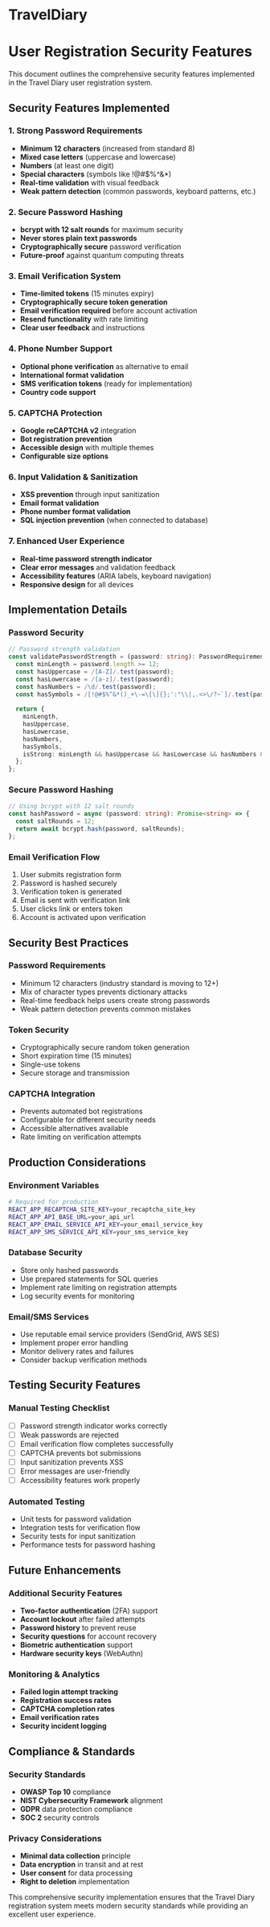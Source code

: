 # TravelDiary

# User Registration Security Features

This document outlines the comprehensive security features implemented in the Travel Diary user registration system.

## Security Features Implemented

### 1. Strong Password Requirements
- **Minimum 12 characters** (increased from standard 8)
- **Mixed case letters** (uppercase and lowercase)
- **Numbers** (at least one digit)
- **Special characters** (symbols like !@#$%^&*)
- **Real-time validation** with visual feedback
- **Weak pattern detection** (common passwords, keyboard patterns, etc.)

### 2. Secure Password Hashing
- **bcrypt with 12 salt rounds** for maximum security
- **Never stores plain text passwords**
- **Cryptographically secure** password verification
- **Future-proof** against quantum computing threats

### 3. Email Verification System
- **Time-limited tokens** (15 minutes expiry)
- **Cryptographically secure token generation**
- **Email verification required** before account activation
- **Resend functionality** with rate limiting
- **Clear user feedback** and instructions

### 4. Phone Number Support
- **Optional phone verification** as alternative to email
- **International format validation**
- **SMS verification tokens** (ready for implementation)
- **Country code support**

### 5. CAPTCHA Protection
- **Google reCAPTCHA v2** integration
- **Bot registration prevention**
- **Accessible design** with multiple themes
- **Configurable size options**

### 6. Input Validation & Sanitization
- **XSS prevention** through input sanitization
- **Email format validation**
- **Phone number format validation**
- **SQL injection prevention** (when connected to database)

### 7. Enhanced User Experience
- **Real-time password strength indicator**
- **Clear error messages** and validation feedback
- **Accessibility features** (ARIA labels, keyboard navigation)
- **Responsive design** for all devices

## Implementation Details

### Password Security
```typescript
// Password strength validation
const validatePasswordStrength = (password: string): PasswordRequirements => {
  const minLength = password.length >= 12;
  const hasUppercase = /[A-Z]/.test(password);
  const hasLowercase = /[a-z]/.test(password);
  const hasNumbers = /\d/.test(password);
  const hasSymbols = /[!@#$%^&*()_+\-=\[\]{};':"\\|,.<>\/?~`]/.test(password);
  
  return {
    minLength,
    hasUppercase,
    hasLowercase,
    hasNumbers,
    hasSymbols,
    isStrong: minLength && hasUppercase && hasLowercase && hasNumbers && hasSymbols,
  };
};
```

### Secure Password Hashing
```typescript
// Using bcrypt with 12 salt rounds
const hashPassword = async (password: string): Promise<string> => {
  const saltRounds = 12;
  return await bcrypt.hash(password, saltRounds);
};
```

### Email Verification Flow
1. User submits registration form
2. Password is hashed securely
3. Verification token is generated
4. Email is sent with verification link
5. User clicks link or enters token
6. Account is activated upon verification

## Security Best Practices

### Password Requirements
- Minimum 12 characters (industry standard is moving to 12+)
- Mix of character types prevents dictionary attacks
- Real-time feedback helps users create strong passwords
- Weak pattern detection prevents common mistakes

### Token Security
- Cryptographically secure random token generation
- Short expiration time (15 minutes)
- Single-use tokens
- Secure storage and transmission

### CAPTCHA Integration
- Prevents automated bot registrations
- Configurable for different security needs
- Accessible alternatives available
- Rate limiting on verification attempts

## Production Considerations

### Environment Variables
```bash
# Required for production
REACT_APP_RECAPTCHA_SITE_KEY=your_recaptcha_site_key
REACT_APP_API_BASE_URL=your_api_url
REACT_APP_EMAIL_SERVICE_API_KEY=your_email_service_key
REACT_APP_SMS_SERVICE_API_KEY=your_sms_service_key
```

### Database Security
- Store only hashed passwords
- Use prepared statements for SQL queries
- Implement rate limiting on registration attempts
- Log security events for monitoring

### Email/SMS Services
- Use reputable email service providers (SendGrid, AWS SES)
- Implement proper error handling
- Monitor delivery rates and failures
- Consider backup verification methods

## Testing Security Features

### Manual Testing Checklist
- [ ] Password strength indicator works correctly
- [ ] Weak passwords are rejected
- [ ] Email verification flow completes successfully
- [ ] CAPTCHA prevents bot submissions
- [ ] Input sanitization prevents XSS
- [ ] Error messages are user-friendly
- [ ] Accessibility features work properly

### Automated Testing
- Unit tests for password validation
- Integration tests for verification flow
- Security tests for input sanitization
- Performance tests for password hashing

## Future Enhancements

### Additional Security Features
- **Two-factor authentication** (2FA) support
- **Account lockout** after failed attempts
- **Password history** to prevent reuse
- **Security questions** for account recovery
- **Biometric authentication** support
- **Hardware security keys** (WebAuthn)

### Monitoring & Analytics
- **Failed login attempt tracking**
- **Registration success rates**
- **CAPTCHA completion rates**
- **Email verification rates**
- **Security incident logging**

## Compliance & Standards

### Security Standards
- **OWASP Top 10** compliance
- **NIST Cybersecurity Framework** alignment
- **GDPR** data protection compliance
- **SOC 2** security controls

### Privacy Considerations
- **Minimal data collection** principle
- **Data encryption** in transit and at rest
- **User consent** for data processing
- **Right to deletion** implementation

This comprehensive security implementation ensures that the Travel Diary registration system meets modern security standards while providing an excellent user experience.
